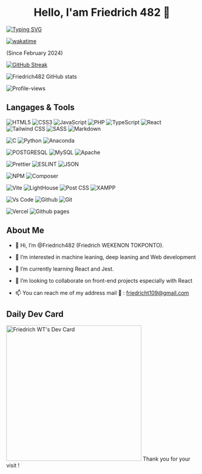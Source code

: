 <h1 align="center">Hello, I'am Friedrich 482 👋</h1>

[![Typing SVG](https://readme-typing-svg.demolab.com/?lines=I'am+a+junior+developer;Welcome+on+my+github+profile)](https://git.io/typing-svg)

[![wakatime](https://wakatime.com/badge/user/018dd2b8-d009-4aba-b324-dc6939b9e42b.svg?style=for-the-badge)](https://wakatime.com/@018dd2b8-d009-4aba-b324-dc6939b9e42b)

(Since February 2024)

[![GitHub Streak](https://streak-stats.demolab.com/?user=Friedrich482&theme=dark)](https://git.io/streak-stats)

![Friedrich482 GitHub stats](https://github-readme-stats.vercel.app/api?username=Friedrich482&show_icons=true&theme=radical)

![Profile-views](https://komarev.com/ghpvc/?username=Friedrich482&color=blue&style=for-the-badge)

## Langages & Tools

![HTML5](https://img.shields.io/badge/HTML5-E34F26?style=for-the-badge&logo=html5&logoColor=white)
![CSS3](https://img.shields.io/badge/CSS3-1572B6?style=for-the-badge&logo=css3&logoColor=white)
![JavaScript](https://img.shields.io/badge/JavaScript-323330?style=for-the-badge&logo=javascript&logoColor=F7DF1E)
![PHP](https://img.shields.io/badge/PHP-777BB4?style=for-the-badge&logo=php&logoColor=white)
![TypeScript](https://img.shields.io/badge/TypeScript-007ACC?style=for-the-badge&logo=typescript&logoColor=white)
![React](https://img.shields.io/badge/React-20232A?style=for-the-badge&logo=react&logoColor=61DAFB)
![Tailwind CSS](https://img.shields.io/badge/Tailwind_CSS-38B2AC?style=for-the-badge&logo=tailwind-css&logoColor=white)
![SASS](https://img.shields.io/badge/Sass-CC6699?style=for-the-badge&logo=sass&logoColor=white)
![Markdown](https://img.shields.io/badge/Markdown-000000?style=for-the-badge&logo=markdown&logoColor=white)

![C](https://img.shields.io/badge/C-00599C?style=for-the-badge&logo=c&logoColor=white)
![Python](https://img.shields.io/badge/Python-FFD43B?style=for-the-badge&logo=python&logoColor=blue)
![Anaconda](https://img.shields.io/badge/conda-342B029.svg?&style=for-the-badge&logo=anaconda&logoColor=white)

![POSTGRESQL](https://img.shields.io/badge/PostgreSQL-316192?style=for-the-badge&logo=postgresql&logoColor=white)
![MySQL](https://img.shields.io/badge/MySQL-005C84?style=for-the-badge&logo=mysql&logoColor=white)
![Apache](https://img.shields.io/badge/Apache-D22128?style=for-the-badge&logo=Apache&logoColor=white)

![Prettier](https://img.shields.io/badge/prettier-1A2C34?style=for-the-badge&logo=prettier&logoColor=F7BA3E)
![ESLINT](https://img.shields.io/badge/eslint-3A33D1?style=for-the-badge&logo=eslint&logoColor=white)
![JSON](https://img.shields.io/badge/json-5E5C5C?style=for-the-badge&logo=json&logoColor=white)

![NPM](https://img.shields.io/badge/npm-CB3837?style=for-the-badge&logo=npm&logoColor=white)
![Composer](https://img.shields.io/badge/Composer-885630?style=for-the-badge&logo=Composer&logoColor=white)

![Vite](https://img.shields.io/badge/Vite-B73BFE?style=for-the-badge&logo=vite&logoColor=FFD62E)
![LightHouse](https://img.shields.io/badge/Lighthouse-F44B21?style=for-the-badge&logo=Lighthouse&logoColor=white)
![Post CSS](https://img.shields.io/badge/postcss-DD3A0A?style=for-the-badge&logo=postcss&logoColor=white)
![XAMPP](https://img.shields.io/badge/Xampp-F37623?style=for-the-badge&logo=xampp&logoColor=white)

![Vs Code](https://img.shields.io/badge/VSCode-0078D4?style=for-the-badge&logo=visual%20studio%20code&logoColor=white)
![Github](https://img.shields.io/badge/GitHub-100000?style=for-the-badge&logo=github&logoColor=white)
![Git](https://img.shields.io/badge/GIT-E44C30?style=for-the-badge&logo=git&logoColor=white)

![Vercel](https://img.shields.io/badge/Vercel-000000?style=for-the-badge&logo=vercel&logoColor=white)
![Github pages](https://img.shields.io/badge/GitHub%20Pages-222222?style=for-the-badge&logo=GitHub%20Pages&logoColor=white)


## About Me

- 👋 Hi, I’m @Friedrich482 (Friedrich WEKENON TOKPONTO).  

- 👀 I’m interested in machine leaning, deep leaning and Web development

- 🔭 I’m currently learning React and Jest.  

- 🤝 I’m looking to collaborate on front-end projects especially with React
  
- 📫 You can reach me of my address mail 📧 : friedricht109@gmail.com

## Daily Dev Card

<a href="https://app.daily.dev/friedrich"><img src="https://api.daily.dev/devcards/v2/eCYKGSsVlzKQY1G7NxkJc.png?type=default&r=srn" width="356" alt="Friedrich WT's Dev Card"/></a>
Thank you for your visit !
